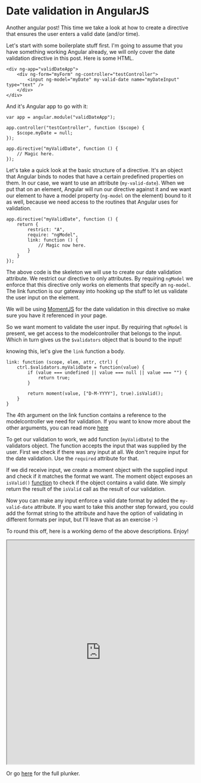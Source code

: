 # Date validation in AngularJS

Another angular post! This time we take a look at how to create a directive that ensures the user enters a valid date (and/or time).

Let's start with some boilerplate stuff first. I'm going to assume that you have something working Angular already, we will only cover the date validation directive in this post.
Here is some HTML.


    <div ng-app="validDateApp">
        <div ng-form="myForm" ng-controller="testController">
            <input ng-model="myDate" my-valid-date name="myDateInput" type="text" />
        </div>
    </div>


And it's Angular app to go with it:

    var app = angular.module("validDateApp");

	app.controller("testController", function ($scope) {
		$scope.myDate = null;
	});

	app.directive("myValidDate", function () {
		// Magic here.
	});

Let's take a quick look at the basic structure of a directive. It's an object that Angular binds to nodes that have a certain predefined properties on them. In our case, we want to use an attribute (`my-valid-date`). When we put that on an element, Angular will run our directive against it and we want our element to have a model property (`ng-model` on the element) bound to it as well, because we need access to the routines that Angular uses for validation.


	app.directive("myValidDate", function () {
		return {
			restrict: "A",
			require: "ngModel",
			link: function () {
				// Magic now here.
			}
		}
	});


The above code is the skeleton we will use to create our date validation attribute. We restrict our directive to only attributes. By requiring `ngModel` we enforce that this directive only works on elements that specify an `ng-model`. The link function is our gateway into hooking up the stuff to let us validate the user input on the element.

We will be using [MomentJS](http://momentjs.com/) for the date validation in this directive so make sure you have it referenced in your page.

So we want moment to validate the user input. By requiring that `ngModel` is present, we get access to the modelcontroller that belongs to the input. Which in turn gives us the `$validators` object that is bound to the input!

knowing this, let's give the `link` function a body.

	link: function (scope, elem, attr, ctrl) {
		ctrl.$validators.myValidDate = function(value) {
			if (value === undefined || value === null || value === "") {
				return true;
			}

			return moment(value, ["D-M-YYYY"], true).isValid();
		}
	}

The 4th argument on the link function contains a reference to the modelcontroller we need for validation. If you want to know more about the other arguments, you can read more [here](https://docs.angularjs.org/guide/directive)

To get our validation to work, we add function (`myValidDate`) to the validators object. The function accepts the input that was supplied by the user. First we check if there was any input at all. We don't require input for the date validation. Use the `required` attribute for that.

If we did receive input, we create a moment object with the supplied input and check if it matches the format we want. The moment object exposes an `isValid()` [function](http://momentjs.com/docs/#/parsing/is-valid/) to check if the object contains a valid date. We simply return the result of the `isValid` call as the result of our validation.

Now you can make any input enforce a valid date format by added the `my-valid-date` attribute. If you want to take this another step forward, you could add the format string to the attribute and have the option of validating in different formats per input, but I'll leave that as an exercise :-)

To round this off, here is a working demo of the above descriptions. Enjoy!
<iframe width="100%" height="600" src="https://embed.plnkr.co/PsDnVPClv6d9D7hthUp2/"></iframe>

Or go [here](http://plnkr.co/edit/PsDnVPClv6d9D7hthUp2) for the full plunker.